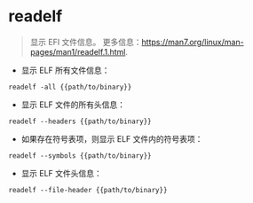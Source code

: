 # readelf

> 显示 EFI 文件信息。
> 更多信息：<https://man7.org/linux/man-pages/man1/readelf.1.html>.

- 显示 ELF 所有文件信息：

`readelf -all {{path/to/binary}}`

- 显示 ELF 文件的所有头信息：

`readelf --headers {{path/to/binary}}`

- 如果存在符号表项，则显示 ELF 文件内的符号表项：

`readelf --symbols {{path/to/binary}}`

- 显示 ELF 文件头信息：

`readelf --file-header {{path/to/binary}}`
